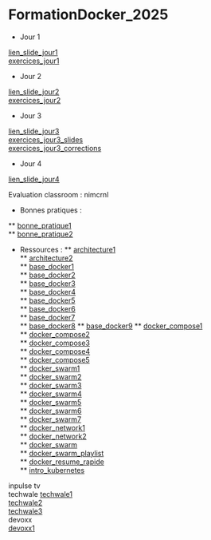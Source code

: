 # FormationDocker_2025

* Jour 1

[lien_slide_jour1](https://github.com/SitrakaResearchAndPOC/FormationDocker_2025/blob/main/Docker%20Jours%201.pptx)
</br> 
[exercices_jour1](https://github.com/SitrakaResearchAndPOC/FormationDocker_2025/edit/main/exercices_jour1.md)

* Jour 2

[lien_slide_jour2](https://github.com/SitrakaResearchAndPOC/FormationDocker_2025/blob/main/Docker%20Jours%202.pptx)
</br> 
[exercices_jour2](https://github.com/SitrakaResearchAndPOC/FormationDocker_2025/blob/main/exercices_jour2.md)


* Jour 3

[lien_slide_jour3](https://github.com/SitrakaResearchAndPOC/FormationDocker_2025/blob/main/Docker%20Jours%203.pptx)
</br> 
[exercices_jour3_slides](https://github.com/SitrakaResearchAndPOC/FormationDocker_2025/blob/main/exercices_jour3.pptx)
</br> 
[exercices_jour3_corrections](https://github.com/SitrakaResearchAndPOC/FormationDocker_2025/blob/main/exercices_jour3.md)

* Jour 4

[lien_slide_jour4](https://github.com/SitrakaResearchAndPOC/FormationDocker_2025/blob/main/Docker%20Jours%20%204.pptx)
</br> 

Evaluation classroom : nimcrnl

* Bonnes pratiques : 

** [bonne_pratique1](https://www.youtube.com/watch?v=BOrgHSF4rKQ)  </br>
** [bonne_pratique2](https://www.youtube.com/watch?v=rVJMH9iuelA&pp=ygUUYm9ubmUgcHJhdGlxdWUgeGF2a2k%3D)  </br>

* Ressources : 
** [architecture1](https://www.youtube.com/shorts/AZ-DZkagKUg) </br>
** [architecture2](https://www.youtube.com/shorts/3jsmO0vz8os) </br>
** [base_docker1](https://www.youtube.com/playlist?list=PLn6POgpklwWq0iz59-px2z-qjDdZKEvWd) </br>
** [base_docker2](https://www.youtube.com/playlist?list=PLpLG--nxBMd-wO_MAWh3gzqCcFh4qNMvP)  </br>
** [base_docker3](https://www.youtube.com/watch?v=3aompDCIUPA) </br>
** [base_docker4](https://www.youtube.com/watch?v=3aompDCIUPA) </br>
** [base_docker5](https://www.youtube.com/watch?v=fZZwN_e3LYg&pp=ygUVZWF6eXRyYWluaW5nICsgZG9ja2Vy) </br>
** [base_docker6](https://www.youtube.com/watch?v=jXBS9-lvyvY&t=10s&pp=ygUGZG9ja2Vy) </br>
** [base_docker7](https://www.youtube.com/watch?v=xupiMCvsaQc&pp=0gcJCckAaK0XXGki) </br>
** [base_docker8](https://www.youtube.com/watch?v=sn6PlRf-UHk)
** [base_docker9](https://www.youtube.com/watch?v=Jpesrg2R9ag&pp=ygUPa29yYmVuICsgZG9ja2Vy)
** [docker_compose1](https://www.youtube.com/@nicelydev) </br>
** [docker_compose2](https://www.youtube.com/@nicelydev) </br>
** [docker_compose3](https://www.youtube.com/watch?v=y1QUtn_x12I) </br>
** [docker_compose4](https://www.youtube.com/watch?v=CEuWK3Imdtg&pp=ygUMZG9ja2VyIHN3YXJt) </br>
** [docker_compose5](https://www.youtube.com/watch?v=t1zjlajR8Ck&pp=ygUVZWF6eXRyYWluaW5nICsgZG9ja2Vy)  </br>
** [docker_swarm1](https://www.youtube.com/watch?v=CPS5yXzLBwQ&list=PLYXcqIV23kPnVvMDw1sGYzSBZW1RfDgkZ) </br>
** [docker_swarm2](https://www.youtube.com/watch?v=fVAvGMg4ugo&pp=ygUbZWF6eXRyYWluaW5nICsgZG9ja2VyIHN3YXJt) </br>
** [docker_swarm3](https://www.youtube.com/watch?v=Xj6RrWkJCxk)  </br>
** [docker_swarm4](https://www.youtube.com/watch?v=r_4__wmyrcw)   </br>
** [docker_swarm5](https://www.youtube.com/watch?v=zMC3SyeaDGU&t=577s) </br>
** [docker_swarm6](https://www.youtube.com/watch?v=ivEQ3rFe-sg) </br>
** [docker_swarm7](https://www.youtube.com/playlist?list=PLLhEJK7fQIxAY4gZd1Wl-GsLvg-e9Ap1e)  </br>
** [docker_network1](https://www.youtube.com/watch?v=bKFMS5C4CG0&pp=ygUOZG9ja2VyIG5ldHdvcms%3D) </br>
** [docker_network2](https://www.youtube.com/watch?v=5grbXvV_DSk&pp=ygUOZG9ja2VyIG5ldHdvcms%3D) </br>
** [docker_swarm](https://www.youtube.com/@Thetips4you/search?query=docker%20swarm) </br>
** [docker_swarm_playlist](https://www.youtube.com/playlist?list=PLLhEJK7fQIxAY4gZd1Wl-GsLvg-e9Ap1e) </br>
** [docker_resume_rapide](https://www.youtube.com/watch?v=ES4BcZcsBdU) </br>
** [intro_kubernetes](https://www.youtube.com/watch?v=wzH0qIq1sjQ) </br>

inpulse tv </br>
techwale 
[techwale1](https://www.youtube.com/watch?v=87vc5bFDApk&pp=ygUaa3ViZXJuZXRlcyArIGZyYW5jYWlzICsgdHY%3D)  </br>
[techwale2](https://www.youtube.com/watch?v=10DBlZJntHc&pp=ygUaa3ViZXJuZXRlcyArIGZyYW5jYWlzICsgdHY%3D)  </br>
[techwale3](https://www.youtube.com/watch?v=Te9Xit1m2IU&pp=ygUaa3ViZXJuZXRlcyArIGZyYW5jYWlzICsgdHY%3D)  </br>
devoxx  </br>
[devoxx1](https://www.youtube.com/watch?v=Zw-vNFOGwdw&pp=ygUaa3ViZXJuZXRlcyArIGZyYW5jYWlzICsgdHbSBwkJvQCDtaTen9Q%3D)  </br>
